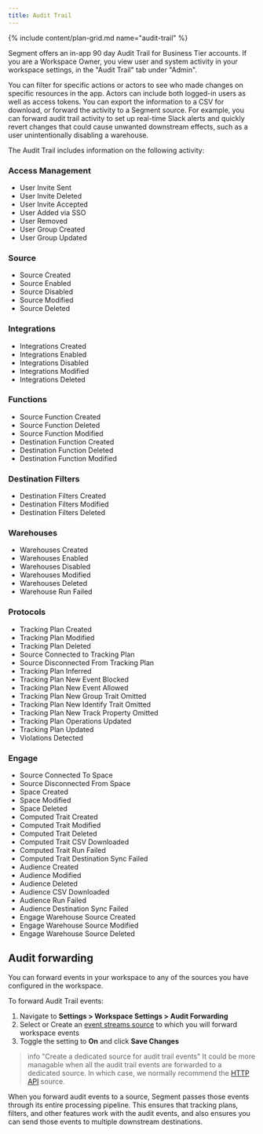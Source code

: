 ```yaml
---
title: Audit Trail
---
```

{% include content/plan-grid.md name="audit-trail" %}

Segment offers an in-app 90 day Audit Trail for Business Tier accounts. If you are a Workspace Owner, you view user and system activity in your workspace settings, in the "Audit Trail" tab under "Admin".

You can filter for specific actions or actors to see who made changes on specific resources in the app. Actors can include both logged-in users as well as access tokens. You can export the information to a CSV for download, or forward the activity to a Segment source. For example, you can forward audit trail activity to set up real-time Slack alerts and quickly revert changes that could cause unwanted downstream effects, such as a user unintentionally disabling a warehouse.

The Audit Trail includes information on the following activity:
### Access Management
*   User Invite Sent
*   User Invite Deleted
*   User Invite Accepted
*   User Added via SSO
*   User Removed
*   User Group Created
*   User Group Updated

### Source
*   Source Created
*   Source Enabled
*   Source Disabled
*   Source Modified
*   Source Deleted

### Integrations
*   Integrations Created
*   Integrations Enabled
*   Integrations Disabled
*   Integrations Modified
*   Integrations Deleted

### Functions
*   Source Function Created
*   Source Function Deleted
*   Source Function Modified
*   Destination Function Created
*   Destination Function Deleted
*   Destination Function Modified

### Destination Filters
*   Destination Filters Created
*   Destination Filters Modified
*   Destination Filters Deleted

### Warehouses
*   Warehouses Created
*   Warehouses Enabled
*   Warehouses Disabled
*   Warehouses Modified
*   Warehouses Deleted
*   Warehouse Run Failed

### Protocols
*   Tracking Plan Created
*   Tracking Plan Modified
*   Tracking Plan Deleted
*   Source Connected to Tracking Plan
*   Source Disconnected From Tracking Plan
*   Tracking Plan Inferred
*   Tracking Plan New Event Blocked
*   Tracking Plan New Event Allowed
*   Tracking Plan New Group Trait Omitted
*   Tracking Plan New Identify Trait Omitted
*   Tracking Plan New Track Property Omitted
*   Tracking Plan Operations Updated
*   Tracking Plan Updated
*   Violations Detected

### Engage
*   Source Connected To Space
*   Source Disconnected From Space
*   Space Created
*   Space Modified
*   Space Deleted
*   Computed Trait Created
*   Computed Trait Modified
*   Computed Trait Deleted
*   Computed Trait CSV Downloaded
*   Computed Trait Run Failed
*   Computed Trait Destination Sync Failed
*   Audience Created
*   Audience Modified
*   Audience Deleted
*   Audience CSV Downloaded
*   Audience Run Failed
*   Audience Destination Sync Failed
*   Engage Warehouse Source Created
*   Engage Warehouse Source Modified
*   Engage Warehouse Source Deleted


## Audit forwarding

You can forward events in your workspace to any of the sources you have configured in the workspace.

To forward Audit Trail events:

1. Navigate to **Settings > Workspace Settings > Audit Forwarding**
2. Select or Create an [event streams source](/docs/connections/sources/#event-streams-sources) to which you will forward workspace events
3. Toggle the setting to **On** and click **Save Changes**

> info "Create a dedicated source for audit trail events"
> It could be more managable when all the audit trail events are forwarded to a dedicated source. In which case, we normally recommend the [HTTP API](/docs/connections/sources/catalog/libraries/server/http-api/) source.

When you forward audit events to a source, Segment passes those events through its entire processing pipeline. This ensures that tracking plans, filters, and other features work with the audit events, and also ensures you can send those events to multiple downstream destinations.
